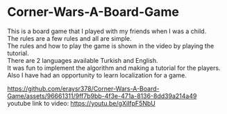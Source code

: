 # Corner-Wars-A-Board-Game
This is a board game that I played with my friends when I was a child. <br />
The rules are a few rules and all are simple. <br />
The rules and how to play the game is shown in the video by playing the tutorial. <br />
There are 2 languages available Turkish and English. <br />
It was fun to implement the algorithm and making a tutorial for the players. <br />
Also I have had an opportunity to learn localization for a game. <br />

https://github.com/eraysr378/Corner-Wars-A-Board-Game/assets/96661311/9ff7b9bb-4f3e-471a-8136-8dd39a214a49 <br />
youtube link to video: https://youtu.be/gXiIfpF5NbU

